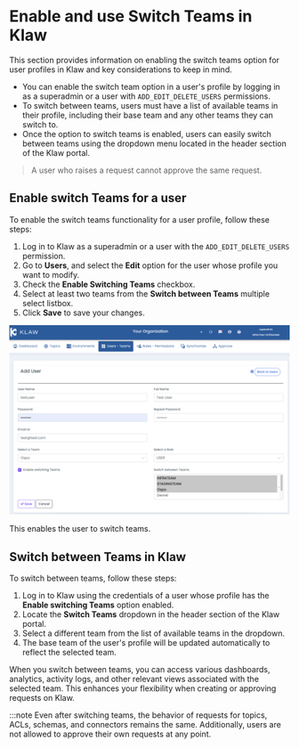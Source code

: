 # Enable and use Switch Teams in Klaw

This section provides information on enabling the switch teams option
for user profiles in Klaw and key considerations to keep in mind.

-   You can enable the switch team option in a user's profile by
    logging in as a superadmin or a user with `ADD_EDIT_DELETE_USERS`
    permissions.
-   To switch between teams, users must have a list of available teams
    in their profile, including their base team and any other teams they
    can switch to.
-   Once the option to switch teams is enabled, users can easily switch
    between teams using the dropdown menu located in the header section
    of the Klaw portal.


> A user who raises a request cannot approve the same request.

## Enable switch Teams for a user

To enable the switch teams functionality for a user profile, follow
these steps:

1.  Log in to Klaw as a superadmin or a user with the
    `ADD_EDIT_DELETE_USERS` permission.
2.  Go to **Users**, and select the **Edit** option for the user whose
    profile you want to modify.
3.  Check the **Enable Switching Teams** checkbox.
4.  Select at least two teams from the **Switch between Teams** multiple
    select listbox.
5.  Click **Save** to save your changes.

![image](../../../static/images/teams/SwitchTeams.png)

This enables the user to switch teams.

## Switch between Teams in Klaw

To switch between teams, follow these steps:

1.  Log in to Klaw using the credentials of a user whose profile has the
    **Enable switching Teams** option enabled.
2.  Locate the **Switch Teams** dropdown in the header section of the
    Klaw portal.
3.  Select a different team from the list of available teams in the
    dropdown.
4.  The base team of the user's profile will be updated automatically
    to reflect the selected team.

When you switch between teams, you can access various dashboards,
analytics, activity logs, and other relevant views associated with the
selected team. This enhances your flexibility when creating or approving
requests on Klaw.

:::note
Even after switching teams, the behavior of requests for topics, ACLs,
schemas, and connectors remains the same. Additionally, users are not
allowed to approve their own requests at any point.

